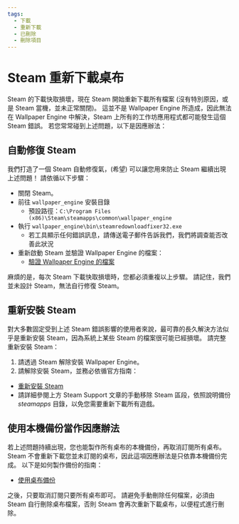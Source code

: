 ```yaml
---
tags:
  - 下載
  - 重新下載
  - 已刪除
  - 刪除項目
---
```


# Steam 重新下載桌布

Steam 的下載快取損壞，現在 Steam 開始重新下載所有檔案 (沒有特別原因，或是 Steam 當機，並未正常關閉)。 這並不是 Wallpaper Engine 所造成，因此無法在 Wallpaper Engine 中解決，Steam 上所有的工作坊應用程式都可能發生這個 Steam 錯誤。 若您常常碰到上述問題，以下是因應辦法：

## 自動修復 Steam
我們打造了一個 Steam 自動修復氣，(希望) 可以讓您用來防止 Steam 繼續出現上述問題！ 請依循以下步驟：
* 關閉 Steam。
* 前往 `wallpaper_engine` 安裝目錄
  * 預設路徑：`C:\Program Files (x86)\Steam\steamapps\common\wallpaper_engine`
* 執行 `wallpaper_engine\bin\steamredownloadfixer32.exe`
  * 若工具顯示任何錯誤訊息，請傳送電子郵件告訴我們，我們將調查能否改善此狀況
* 重新啟動 Steam 並驗證 Wallpaper Engine 的檔案：
  * [驗證 Wallpaper Engine 的檔案](https://support.steampowered.com/kb_article.php?ref=2037-QEUH-3335)

麻煩的是，每次 Steam 下載快取損壞時，您都必須重複以上步驟。 請記住，我們並未設計 Steam，無法自行修復 Steam。

## 重新安裝 Steam

對大多數固定受到上述 Steam 錯誤影響的使用者來說，最可靠的長久解決方法似乎是重新安裝 Steam，因為系統上某些 Steam 的檔案很可能已經損壞。 請完整重新安裝 Steam：

1. 請透過 Steam 解除安裝 Wallpaper Engine。
2. 請解除安裝 Steam，並務必依循官方指南：
  * [重新安裝 Steam](https://support.steampowered.com/kb_article.php?ref=9609-OBMP-2526)
  * 請詳細參閱上方 Steam Support 文章的手動移除 Steam 區段，依照說明備份 *steamapps* 目錄，以免您需要重新下載所有遊戲。

## 使用本機備份當作因應辦法

若上述問題持續出現，您也能製作所有桌布的本機備份，再取消訂閱所有桌布。 Steam 不會重新下載您並未訂閱的桌布，因此這項因應辦法是只依靠本機備份完成。 以下是如何製作備份的指南：

* [使用桌布備份](/steam/backup)

之後，只要取消訂閱只要所有桌布即可。 請避免手動刪除任何檔案，必須由 Steam 自行刪除桌布檔案，否則 Steam 會再次重新下載桌布，以便程式進行刪除。
